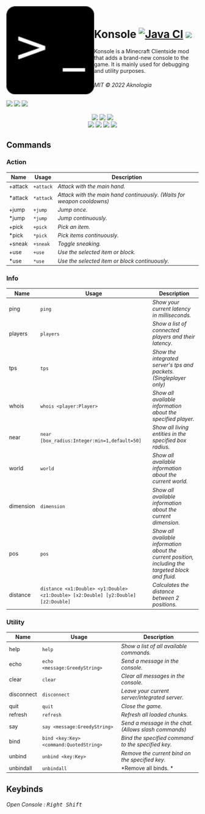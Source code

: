 <div>
  <a href="#"><img width="230" height="230" align="left" src="https://raw.githubusercontent.com/Aknologia/Konsole/master/src/main/resources/assets/konsole/icon.png" alt="Konsole"/></a>
  <br>
  <h1>Konsole 
    <a href="https://github.com/Aknologia/Konsole/actions/workflows/build.yml"><img
            src="https://github.com/Aknologia/Konsole/actions/workflows/build.yml/badge.svg" alt="Java CI"/></a>
    <a href="https://github.com/Aknologia/Konsole/releases"><img
            src="https://img.shields.io/github/v/release/Aknologia/Konsole?include_prereleases"/></a>
  </h1>
  <p>Konsole is a Minecraft Clientside mod that adds a brand-new console to the game. It is mainly used for debugging and utility purposes.</p>
  <h6>MIT © 2022 Aknologia</h6>
  <a href="https://www.minecraft.net/en-us/download"><img
          src="https://img.shields.io/badge/minecraft-1.18.2-yellowgreen"/></a>
  <a href="https://fabricmc.net/use/installer/"><img
          src="https://img.shields.io/badge/fabric%20loader-%5E0.13.3-fffca3"/></a>
  <a href="https://www.curseforge.com/minecraft/mc-mods/fabric-api"><img
          src="https://img.shields.io/badge/fabric%20api-0.48.0%2B1.18.2-ffe3a3"/></a>
  <br>
  <br>
  <div style="text-align:center">
      <a href="https://sonarcloud.io/summary/new_code?id=Aknologia_Konsole"><img
            src="https://sonarcloud.io/api/project_badges/measure?project=Aknologia_Konsole&metric=sqale_rating"/></a>
      <a href="https://sonarcloud.io/summary/new_code?id=Aknologia_Konsole"><img
            src="https://sonarcloud.io/api/project_badges/measure?project=Aknologia_Konsole&metric=reliability_rating"/></a>
      <a href="https://sonarcloud.io/summary/new_code?id=Aknologia_Konsole"><img
            src="https://sonarcloud.io/api/project_badges/measure?project=Aknologia_Konsole&metric=security_rating"/></a>
      <br>
      <a href="https://sonarcloud.io/summary/new_code?id=Aknologia_Konsole"><img
            src="https://sonarcloud.io/api/project_badges/measure?project=Aknologia_Konsole&metric=ncloc"/></a>
      <a href="https://sonarcloud.io/summary/new_code?id=Aknologia_Konsole"><img
            src="https://sonarcloud.io/api/project_badges/measure?project=Aknologia_Konsole&metric=sqale_index"/></a>
      <a href="https://sonarcloud.io/summary/new_code?id=Aknologia_Konsole"><img
            src="https://sonarcloud.io/api/project_badges/measure?project=Aknologia_Konsole&metric=code_smells"/></a>
      <a href="https://sonarcloud.io/summary/new_code?id=Aknologia_Konsole"><img
              src="https://sonarcloud.io/api/project_badges/measure?project=Aknologia_Konsole&metric=bugs"/></a>
  </div>
</div>

## Commands
### Action
| Name | Usage | Description |
| ------ | ------- | ------------- |
| +attack | `+attack` | *Attack with the main hand.* |
| *attack | `*attack` | *Attack with the main hand continuously. (Waits for weapon cooldowns)* |
| +jump | `+jump` | *Jump once.* |
| *jump | `*jump` | *Jump continuously.* |
| +pick | `+pick` | *Pick an item.* |
| *pick | `*pick` | *Pick items continuously.* |
| +sneak | `+sneak` | *Toggle sneaking.* |
| +use | `+use` | *Use the selected item or block.* |
| *use | `*use` | *Use the selected item or block continuously.* |
### Info
| Name | Usage | Description |
| ------ | ------- | ------------- |
| ping | `ping` | *Show your current latency in milliseconds.* |
| players | `players` | *Show a list of connected players and their latency.* |
| tps | `tps` | *Show the integrated server's tps and packets. (Singleplayer only)* |
| whois | `whois <player:Player>` | *Show all available information about the specified player.* |
| near | `near [box_radius:Integer:min=1,default=50]` | *Show all living entities in the specified box radius.* |
| world | `world` | *Show all available information about the current world.* |
| dimension | `dimension` | *Show all available information about the current dimension.* |
| pos | `pos` | *Show all available information about the current position, including the targeted block and fluid.* |
| distance | `distance <x1:Double> <y1:Double> <z1:Double> [x2:Double] [y2:Double] [z2:Double]` | *Calculates the distance between 2 positions.* |
### Utility
| Name | Usage | Description |
| ------ | ------- | ------------- |
| help | `help` | *Show a list of all available commands.* |
| echo | `echo  <message:GreedyString>` | *Send a message in the console.* |
| clear | `clear` | *Clear all messages in the console.* |
| disconnect | `disconnect` | *Leave your current server/integrated server.* |
| quit | `quit` | *Close the game.* |
| refresh | `refresh` | *Refresh all loaded chunks.* |
| say | `say <message:GreedyString>` | *Send a message in the chat. (Allows slash commands)* |
| bind | `bind <key:Key> <command:QuotedString>` | *Bind the specified command to the specified key.* |
| unbind | `unbind <key:Key>` | *Remove the current bind on the specified key.* |
| unbindall | `unbindall` | *Remove all binds. * |

## Keybinds
###### Open Console : <kbd>Right Shift</kbd>
